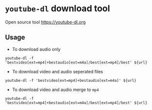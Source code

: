 # `youtube-dl` download tool

Open source tool https://youtube-dl.org

## Usage

- To download audio only

```
youtube-dl -f 'bestvideo[ext=mp4]+bestaudio[ext=m4a]/best[ext=mp4]/best' ${url}
```

- To download video and audio seperated files

```
youtube-dl -f 'bestvideo[ext=mp4]+bestaudio[ext=m4a]' ${url}
```

- To download video and audio merge to `mp4`

```
youtube-dl -f 'bestvideo[ext=mp4]+bestaudio[ext=m4a]/best[ext=mp4]/best' ${url}
```
